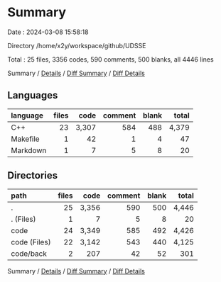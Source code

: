 # Summary

Date : 2024-03-08 15:58:18

Directory /home/x2y/workspace/github/UDSSE

Total : 25 files,  3356 codes, 590 comments, 500 blanks, all 4446 lines

Summary / [Details](details.md) / [Diff Summary](diff.md) / [Diff Details](diff-details.md)

## Languages
| language | files | code | comment | blank | total |
| :--- | ---: | ---: | ---: | ---: | ---: |
| C++ | 23 | 3,307 | 584 | 488 | 4,379 |
| Makefile | 1 | 42 | 1 | 4 | 47 |
| Markdown | 1 | 7 | 5 | 8 | 20 |

## Directories
| path | files | code | comment | blank | total |
| :--- | ---: | ---: | ---: | ---: | ---: |
| . | 25 | 3,356 | 590 | 500 | 4,446 |
| . (Files) | 1 | 7 | 5 | 8 | 20 |
| code | 24 | 3,349 | 585 | 492 | 4,426 |
| code (Files) | 22 | 3,142 | 543 | 440 | 4,125 |
| code/back | 2 | 207 | 42 | 52 | 301 |

Summary / [Details](details.md) / [Diff Summary](diff.md) / [Diff Details](diff-details.md)